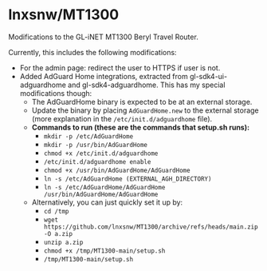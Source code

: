 # lnxsnw/MT1300
Modifications to the GL-iNET MT1300 Beryl Travel Router.

Currently, this includes the following modifications:
- For the admin page: redirect the user to HTTPS if user is not.
- Added AdGuard Home integrations, extracted from gl-sdk4-ui-adguardhome and gl-sdk4-adguardhome. This has my special modifications though:
	- The AdGuardHome binary is expected to be at an external storage.
	- Update the binary by placing `AdGuardHome.new` to the external storage (more explanation in the `/etc/init.d/adguardhome` file).
	- **Commands to run (these are the commands that setup.sh runs):**
		- `mkdir -p /etc/AdGuardHome`
		- `mkdir -p /usr/bin/AdGuardHome`
		- `chmod +x /etc/init.d/adguardhome`
		- `/etc/init.d/adguardhome enable`
		- `chmod +x /usr/bin/AdGuardHome/AdGuardHome`
		- `ln -s /etc/AdGuardHome (EXTERNAL_AGH_DIRECTORY)`
		- `ln -s /etc/AdGuardHome/AdGuardHome /usr/bin/AdGuardHome/AdGuardHome`
	- Alternatively, you can just quickly set it up by:
		- `cd /tmp`
		- `wget https://github.com/lnxsnw/MT1300/archive/refs/heads/main.zip -O a.zip`
		- `unzip a.zip`
		- `chmod +x /tmp/MT1300-main/setup.sh`
		- `/tmp/MT1300-main/setup.sh`
